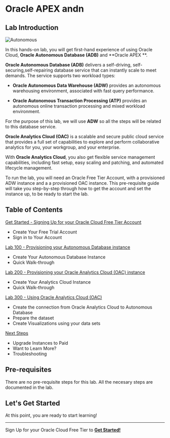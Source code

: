 # Oracle APEX andn 

## Lab Introduction

![Autonomous](./images/adb_oac_banner2.png)

In this hands-on lab, you will get first-hand experience of using Oracle Cloud, **Oracle Autonomous Database (ADB)** and **Oracle APEX **.

**Oracle Autonomous Database (ADB)** delivers a self-driving, self-securing,self-repairing database service that can instantly scale to meet demands. The service supports two workload types:

-   **Oracle Autonomous Data Warehouse (ADW)** provides an autonomous warehousing environment, associated with fast query performance.

-   **Oracle Autonomous Transaction Processing (ATP)** provides an autonomous online transaction processing and mixed workload environment.

For the purpose of this lab, we will use **ADW** so all the steps will be related to this database service.

**Oracle Analytics Cloud (OAC)** is a scalable and secure public cloud service that provides a full set of capabilities to explore and perform collaborative analytics for you, your workgroup, and your enterprise.

With **Oracle Analytics Cloud**, you also get flexible service management capabilities, including fast setup, easy scaling and patching, and automated lifecycle management.

To run the lab, you will need an Oracle Free Tier Account, with a provisioned ADW instance and a a provisioned OAC instance. This pre-requisite guide will take you step-by-step through how to get the account and set the instance up, to be ready to start the lab.

## Table of Contents

[Get Started - Signing Up for your Oracle Cloud Free Tier Account](/Lab0/README.md)
- Create Your Free Trial Account
- Sign in to Your Account

[Lab 100 - Provisioning your Autonomous Database instance](/Lab1/README.md)
- Create Your Autonomous Database Instance
- Quick Walk-through

[Lab 200 - Provisioning your Oracle Analytics Cloud (OAC) instance](/Lab2/README.md)
- Create Your Analytics Cloud Instance
- Quick Walk-through

[Lab 300 - Using Oracle Analytics Cloud (OAC)](/Lab3/README.md)
- Create the connection from Oracle Analytics Cloud to Autonomous Database
- Prepare the dataset
- Create Visualizations using your data sets

[Next Steps](/Next/README.md)
- Upgrade Instances to Paid
- Want to Learn More?
- Troubleshooting

## Pre-requisites

There are no pre-requisite steps for this lab. All the necesary steps are documented in the lab. 

## Let's Get Started

At this point, you are ready to start learning!

---

Sign Up for your Oracle Cloud Free Tier to [**Get Started!**](./Lab0/README.md)
